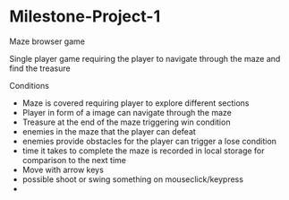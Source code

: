 # Milestone-Project-1

Maze browser game

Single player game requiring the player to navigate through the maze and find the treasure

Conditions
* Maze is covered requiring player to explore different sections
* Player in form of a image can navigate through the maze
* Treasure at the end of the maze triggering win condition
* enemies in the maze that the player can defeat
* enemies provide obstacles for the player can trigger a lose condition
* time it takes to complete the maze is recorded in local storage for comparison to the next time
* Move with arrow keys
* possible shoot or swing something on mouseclick/keypress
*